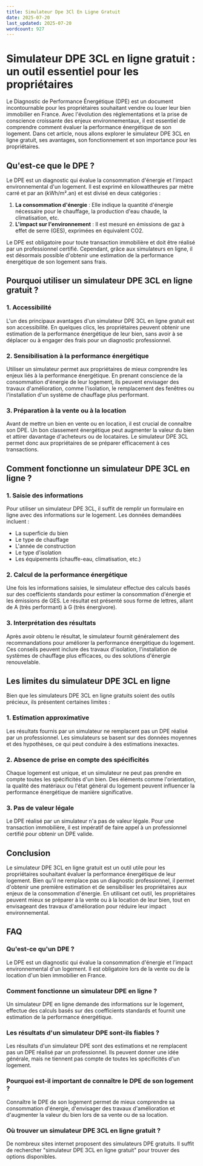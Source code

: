 ```yaml
---
title: Simulateur Dpe 3Cl En Ligne Gratuit
date: 2025-07-20
last_updated: 2025-07-20
wordcount: 927
---
```


# Simulateur DPE 3CL en ligne gratuit : un outil essentiel pour les propriétaires

Le Diagnostic de Performance Énergétique (DPE) est un document incontournable pour les propriétaires souhaitant vendre ou louer leur bien immobilier en France. Avec l'évolution des réglementations et la prise de conscience croissante des enjeux environnementaux, il est essentiel de comprendre comment évaluer la performance énergétique de son logement. Dans cet article, nous allons explorer le simulateur DPE 3CL en ligne gratuit, ses avantages, son fonctionnement et son importance pour les propriétaires.

## Qu'est-ce que le DPE ?

Le DPE est un diagnostic qui évalue la consommation d'énergie et l'impact environnemental d'un logement. Il est exprimé en kilowattheures par mètre carré et par an (kWh/m².an) et est divisé en deux catégories :

1. **La consommation d'énergie** : Elle indique la quantité d'énergie nécessaire pour le chauffage, la production d'eau chaude, la climatisation, etc.
2. **L'impact sur l'environnement** : Il est mesuré en émissions de gaz à effet de serre (GES), exprimées en équivalent CO2.

Le DPE est obligatoire pour toute transaction immobilière et doit être réalisé par un professionnel certifié. Cependant, grâce aux simulateurs en ligne, il est désormais possible d'obtenir une estimation de la performance énergétique de son logement sans frais.

## Pourquoi utiliser un simulateur DPE 3CL en ligne gratuit ?

### 1. Accessibilité

L'un des principaux avantages d'un simulateur DPE 3CL en ligne gratuit est son accessibilité. En quelques clics, les propriétaires peuvent obtenir une estimation de la performance énergétique de leur bien, sans avoir à se déplacer ou à engager des frais pour un diagnostic professionnel.

### 2. Sensibilisation à la performance énergétique

Utiliser un simulateur permet aux propriétaires de mieux comprendre les enjeux liés à la performance énergétique. En prenant conscience de la consommation d'énergie de leur logement, ils peuvent envisager des travaux d'amélioration, comme l'isolation, le remplacement des fenêtres ou l'installation d'un système de chauffage plus performant.

### 3. Préparation à la vente ou à la location

Avant de mettre un bien en vente ou en location, il est crucial de connaître son DPE. Un bon classement énergétique peut augmenter la valeur du bien et attirer davantage d'acheteurs ou de locataires. Le simulateur DPE 3CL permet donc aux propriétaires de se préparer efficacement à ces transactions.

## Comment fonctionne un simulateur DPE 3CL en ligne ?

### 1. Saisie des informations

Pour utiliser un simulateur DPE 3CL, il suffit de remplir un formulaire en ligne avec des informations sur le logement. Les données demandées incluent :

- La superficie du bien
- Le type de chauffage
- L'année de construction
- Le type d'isolation
- Les équipements (chauffe-eau, climatisation, etc.)

### 2. Calcul de la performance énergétique

Une fois les informations saisies, le simulateur effectue des calculs basés sur des coefficients standards pour estimer la consommation d'énergie et les émissions de GES. Le résultat est présenté sous forme de lettres, allant de A (très performant) à G (très énergivore).

### 3. Interprétation des résultats

Après avoir obtenu le résultat, le simulateur fournit généralement des recommandations pour améliorer la performance énergétique du logement. Ces conseils peuvent inclure des travaux d'isolation, l'installation de systèmes de chauffage plus efficaces, ou des solutions d'énergie renouvelable.

## Les limites du simulateur DPE 3CL en ligne

Bien que les simulateurs DPE 3CL en ligne gratuits soient des outils précieux, ils présentent certaines limites :

### 1. Estimation approximative

Les résultats fournis par un simulateur ne remplacent pas un DPE réalisé par un professionnel. Les simulateurs se basent sur des données moyennes et des hypothèses, ce qui peut conduire à des estimations inexactes.

### 2. Absence de prise en compte des spécificités

Chaque logement est unique, et un simulateur ne peut pas prendre en compte toutes les spécificités d'un bien. Des éléments comme l'orientation, la qualité des matériaux ou l'état général du logement peuvent influencer la performance énergétique de manière significative.

### 3. Pas de valeur légale

Le DPE réalisé par un simulateur n'a pas de valeur légale. Pour une transaction immobilière, il est impératif de faire appel à un professionnel certifié pour obtenir un DPE valide.

## Conclusion

Le simulateur DPE 3CL en ligne gratuit est un outil utile pour les propriétaires souhaitant évaluer la performance énergétique de leur logement. Bien qu'il ne remplace pas un diagnostic professionnel, il permet d'obtenir une première estimation et de sensibiliser les propriétaires aux enjeux de la consommation d'énergie. En utilisant cet outil, les propriétaires peuvent mieux se préparer à la vente ou à la location de leur bien, tout en envisageant des travaux d'amélioration pour réduire leur impact environnemental.

## FAQ

### Qu'est-ce qu'un DPE ?

Le DPE est un diagnostic qui évalue la consommation d'énergie et l'impact environnemental d'un logement. Il est obligatoire lors de la vente ou de la location d'un bien immobilier en France.

### Comment fonctionne un simulateur DPE en ligne ?

Un simulateur DPE en ligne demande des informations sur le logement, effectue des calculs basés sur des coefficients standards et fournit une estimation de la performance énergétique.

### Les résultats d'un simulateur DPE sont-ils fiables ?

Les résultats d'un simulateur DPE sont des estimations et ne remplacent pas un DPE réalisé par un professionnel. Ils peuvent donner une idée générale, mais ne tiennent pas compte de toutes les spécificités d'un logement.

### Pourquoi est-il important de connaître le DPE de son logement ?

Connaître le DPE de son logement permet de mieux comprendre sa consommation d'énergie, d'envisager des travaux d'amélioration et d'augmenter la valeur du bien lors de sa vente ou de sa location.

### Où trouver un simulateur DPE 3CL en ligne gratuit ?

De nombreux sites internet proposent des simulateurs DPE gratuits. Il suffit de rechercher "simulateur DPE 3CL en ligne gratuit" pour trouver des options disponibles.